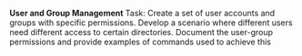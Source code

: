 **User and Group Management**
Task: Create a set of user accounts and groups with specific permissions. Develop a scenario where different users need different access to certain directories. Document the user-group permissions and provide examples of commands used to achieve this

